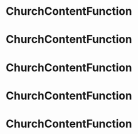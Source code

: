 # ChurchContentFunction
# ChurchContentFunction
# ChurchContentFunction
# ChurchContentFunction
# ChurchContentFunction
